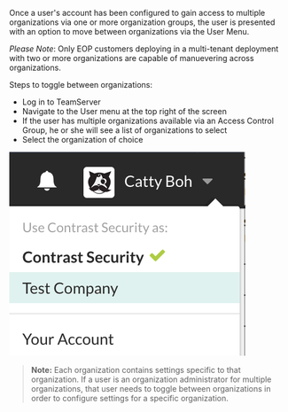 <!--
title: "Toggling Across Organizations"
description: "Moving from one organization to another from the user menu"
tags: "Admin manage multiple TeamServer toggling"
-->

Once a user's account has been configured to gain access to multiple organizations via one or more organization groups, the user is presented with an option to move between organizations via the User Menu.

*Please Note*: Only EOP customers deploying in a multi-tenant deployment with two or more organizations are capable of manuevering across organizations.

Steps to toggle between organizations:

* Log in to TeamServer
* Navigate to the User menu at the top right of the screen
* If the user has multiple organizations available via an Access Control Group, he or she will see a list of organizations to select
* Select the organization of choice

<a href="assets/images/Settings_MultiOrg.png" rel="lightbox" title="User Menu with Multiple Organizations"><img class="thumbnail" src="assets/images/Settings_MultiOrg.png"/></a>


> **Note:** Each organization contains settings specific to that organization. If a user is an organization administrator for multiple organizations, that user needs to toggle between organizations in order to configure settings for a specific organization. 
